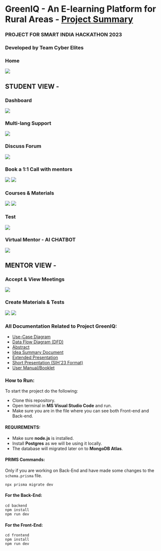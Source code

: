 # GreenIQ - An E-learning Platform for Rural Areas  - [Project Summary ](https://www.youtube.com/watch?v=9pKMHoUljrI)
### PROJECT FOR SMART INDIA HACKATHON 2023
### Developed by Team Cyber Elites
### Home 
![](https://raw.githubusercontent.com/ankush109/GreenIQ-ORIGIN_SIH-2023/main/frontend/assets/l.png)
## STUDENT VIEW - 
### Dashboard 
![](https://raw.githubusercontent.com/ankush109/GreenIQ-ORIGIN_SIH-2023/main/frontend/assets/dashboard.png)
### Multi-lang Support 
![](https://raw.githubusercontent.com/ankush109/GreenIQ-ORIGIN_SIH-2023/main/frontend/assets/multi_lang.png)

### Discuss Forum 
![](https://raw.githubusercontent.com/ankush109/GreenIQ-ORIGIN_SIH-2023/main/frontend/assets/discuss_forum.png)
### Book a 1:1 Call with mentors 
![](https://raw.githubusercontent.com/ankush109/GreenIQ-ORIGIN_SIH-2023/main/frontend/assets/booked-meeting.png)
![](https://raw.githubusercontent.com/ankush109/GreenIQ-ORIGIN_SIH-2023/main/frontend/assets/book_meeting.png)

### Courses & Materials 
![](https://raw.githubusercontent.com/ankush109/GreenIQ-ORIGIN_SIH-2023/main/frontend/assets/courses.png)
![](https://raw.githubusercontent.com/ankush109/GreenIQ-ORIGIN_SIH-2023/main/frontend/assets/material.png)

### Test 
![](https://raw.githubusercontent.com/ankush109/GreenIQ-ORIGIN_SIH-2023/main/frontend/assets/test.png)

### Virtual Mentor - AI CHATBOT
![](https://raw.githubusercontent.com/ankush109/GreenIQ-ORIGIN_SIH-2023/main/frontend/assets/virtual_mentor.png)

## MENTOR  VIEW - 
### Accept & View Meetings 
![](https://raw.githubusercontent.com/ankush109/GreenIQ-ORIGIN_SIH-2023/main/frontend/assets/accept-meeting.png)
### Create Materials & Tests 
![](https://raw.githubusercontent.com/ankush109/GreenIQ-ORIGIN_SIH-2023/main/frontend/assets/create-material.png)
![](https://raw.githubusercontent.com/ankush109/GreenIQ-ORIGIN_SIH-2023/main/frontend/assets/create-test.png)

### All Documentation Related to Project GreenIQ:
 - [Use-Case Diagram](https://drive.google.com/file/d/11qCXCMgyq33itaPXaRwQx7hqOhkgTZ2y/view?usp=sharing)
 - [Data Flow Diagram (DFD)](https://drive.google.com/file/d/1ZbHHs-9YZClF7W5be4G5Db9tabNy_aEE/view?usp=sharing)
 - [Abstract](https://drive.google.com/file/d/1Sp-soAIwcrm0t3FwzlQ3YxjUCQiIRz9c/view?usp=sharing)
 - [Idea Summary Document](https://drive.google.com/file/d/1le1LZ2IDNic68kk3IwkgK9hCJqGZkMSp/view?usp=sharing)
 - [Extended Presentation](https://drive.google.com/file/d/1xNwzGtiieqZwzYC5U4W0HB58LIma95Yh/view?usp=sharing)
 - [Short Presentation (SIH'23 Format)](https://drive.google.com/file/d/1cwVDkRmixy_FCWVtnHVEghMNNnBtruZz/view?usp=drive_link)
 - [User Manual/Booklet](https://drive.google.com/file/d/1fvZosK-_YNBq-w5U0tY9OKI5UwF2h0t1/view?usp=sharing)
### How to Run:
To start the project do the following:
 - Clone this repository.
 - Open terminal in **MS Visual Studio Code** and run.
 - Make sure you are in the file where you can see both Front-end and Back-end.
#### REQUIREMENTS:
 - Make sure **node.js** is installed.
 - Install **Postgres** as we will be using it locally.
 - The database will migrated later on to **MongoDB Atlas**.
#### PRIMS Commands:
Only if you are working on Back-End and have made some changes to the `schema.prisma` file.

    npx prisma migrate dev
#### For the Back-End:

    cd backend
    npm install
    npm run dev
#### For the Front-End: 

    cd frontend
    npm install
    npm run dev
